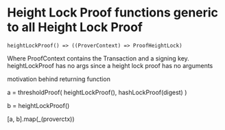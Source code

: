 # Height Lock Proof functions generic to all Height Lock Proof

` heightLockProof() => ((ProverContext) => ProofHeightLock) `

Where ProofContext contains the Transaction and a signing key. heightLockProof has no args since a height lock proof has no arguments


motivation behind returning function


a = thresholdProof(
    heightLockProof(),
    hashLockProof(digest)
)

b = heightLockProof()

[a, b].map(_(proverctx))